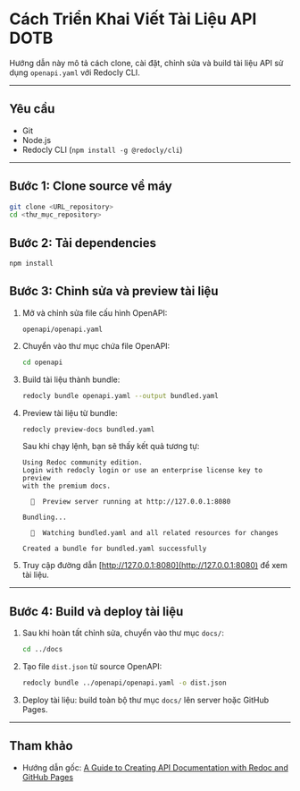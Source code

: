 # Cách Triển Khai Viết Tài Liệu API DOTB

Hướng dẫn này mô tả cách clone, cài đặt, chỉnh sửa và build tài liệu API sử dụng `openapi.yaml` với Redocly CLI.

---

## Yêu cầu

* Git
* Node.js
* Redocly CLI (`npm install -g @redocly/cli`)

---

## Bước 1: Clone source về máy

```bash
git clone <URL_repository>
cd <thư_mục_repository>
```

## Bước 2: Tải dependencies

```bash
npm install
```

## Bước 3: Chỉnh sửa và preview tài liệu

1. Mở và chỉnh sửa file cấu hình OpenAPI:

   ```
   openapi/openapi.yaml
   ```
2. Chuyển vào thư mục chứa file OpenAPI:

   ```bash
   cd openapi
   ```
3. Build tài liệu thành bundle:

   ```bash
   redocly bundle openapi.yaml --output bundled.yaml
   ```
4. Preview tài liệu từ bundle:

   ```bash
   redocly preview-docs bundled.yaml
   ```

   Sau khi chạy lệnh, bạn sẽ thấy kết quả tương tự:

   ```text
   Using Redoc community edition.
   Login with redocly login or use an enterprise license key to preview
   with the premium docs.

     🔎  Preview server running at http://127.0.0.1:8080

   Bundling...

     👀  Watching bundled.yaml and all related resources for changes  

   Created a bundle for bundled.yaml successfully
   ```
5. Truy cập đường dẫn [http://127.0.0.1:8080](http://127.0.0.1:8080) để xem tài liệu.

---

## Bước 4: Build và deploy tài liệu

1. Sau khi hoàn tất chỉnh sửa, chuyển vào thư mục `docs/`:

   ```bash
   cd ../docs
   ```
2. Tạo file `dist.json` từ source OpenAPI:

   ```bash
   redocly bundle ../openapi/openapi.yaml -o dist.json
   ```
3. Deploy tài liệu: build toàn bộ thư mục `docs/` lên server hoặc GitHub Pages.

---

## Tham khảo

* Hướng dẫn gốc: [A Guide to Creating API Documentation with Redoc and GitHub Pages](https://dev.to/heymich/a-guide-to-creating-api-documentation-with-redoc-and-github-pages-4i4a)
